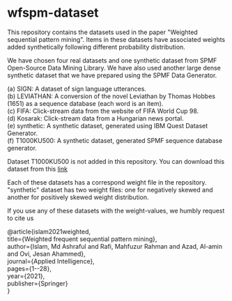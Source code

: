 # wfspm-dataset
This repository contains the datasets used in the paper "Weighted sequential pattern mining". Items in these datasets have associated weights added synthetically following different probability distribution.

We have chosen four real datasets and one synthetic dataset from SPMF Open-Source Data Mining Library. We have also used another large dense synthetic dataset that we have prepared using the SPMF Data Generator.

(a) SIGN: A dataset of sign language utterances. <br>
(b) LEVIATHAN: A conversion of the novel Leviathan by Thomas Hobbes (1651) as a sequence database (each word is an item). <br>
(c) FIFA: Click-stream data from the website of FIFA World Cup 98. <br>
(d) Kosarak: Click-stream data from a Hungarian news portal. <br>
(e) synthetic: A synthetic dataset, generated using IBM Quest Dataset Generator. <br>
(f) T1000KU500: A synthetic dataset, generated SPMF sequence database generator. <br>

Dataset T1000KU500 is not added in this repository. You can download this dataset from this <a href="https://drive.google.com/file/d/1kL4bFSlQoLqEhImUar8jMdVNAdjCHVOP/view?usp=sharing">link</a><br>

Each of these datasets has a correspond weight file in the repository. "synthetic" dataset has two weight files: one for negatively skewed and another for positively skewed weight distribution.


If you use any of these datasets with the weight-values, we humbly request to cite us

@article{islam2021weighted,<br>
  title={Weighted frequent sequential pattern mining},<br>
  author={Islam, Md Ashraful and Rafi, Mahfuzur Rahman and Azad, Al-amin and Ovi, Jesan Ahammed},<br>
  journal={Applied Intelligence},<br>
  pages={1--28},<br>
  year={2021},<br>
  publisher={Springer}<br>
}
